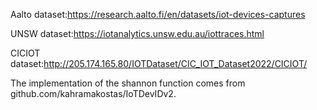 Aalto dataset:https://research.aalto.fi/en/datasets/iot-devices-captures

UNSW dataset:https://iotanalytics.unsw.edu.au/iottraces.html

CICIOT dataset:http://205.174.165.80/IOTDataset/CIC_IOT_Dataset2022/CICIOT/

The implementation of the shannon function comes from github.com/kahramakostas/IoTDevIDv2.
